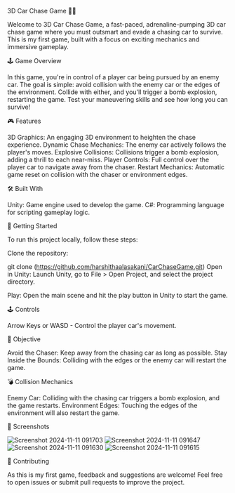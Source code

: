 3D Car Chase Game 🚗💥


Welcome to 3D Car Chase Game, a fast-paced, adrenaline-pumping 3D car chase game where you must outsmart and evade a chasing car to survive. This is my first game, built with a focus on exciting mechanics and immersive gameplay.

🕹️ Game Overview


In this game, you're in control of a player car being pursued by an enemy car. The goal is simple: avoid collision with the enemy car or the edges of the environment. Collide with either, and you'll trigger a bomb explosion, restarting the game. Test your maneuvering skills and see how long you can survive!

🎮 Features


3D Graphics: An engaging 3D environment to heighten the chase experience.
Dynamic Chase Mechanics: The enemy car actively follows the player's moves.
Explosive Collisions: Collisions trigger a bomb explosion, adding a thrill to each near-miss.
Player Controls: Full control over the player car to navigate away from the chaser.
Restart Mechanics: Automatic game reset on collision with the chaser or environment edges.


🛠️ Built With


Unity: Game engine used to develop the game.
C#: Programming language for scripting gameplay logic.


🚀 Getting Started


To run this project locally, follow these steps:

Clone the repository:

git clone (https://github.com/harshithaalasakani/CarChaseGame.git)
Open in Unity: Launch Unity, go to File > Open Project, and select the project directory.

Play: Open the main scene and hit the play button in Unity to start the game.

🕹️ Controls


Arrow Keys or WASD - Control the player car's movement.


🎯 Objective


Avoid the Chaser: Keep away from the chasing car as long as possible.
Stay Inside the Bounds: Colliding with the edges or the enemy car will restart the game.


💣 Collision Mechanics


Enemy Car: Colliding with the chasing car triggers a bomb explosion, and the game restarts.
Environment Edges: Touching the edges of the environment will also restart the game.

📸 Screenshots

![Screenshot 2024-11-11 091703](https://github.com/user-attachments/assets/c71d7c6e-a3ea-46f3-b5c9-a5c90dcec1d1)
![Screenshot 2024-11-11 091647](https://github.com/user-attachments/assets/8372aac2-7a3c-4c50-87a8-f12f42a588b2)
![Screenshot 2024-11-11 091630](https://github.com/user-attachments/assets/9be83609-1242-41e1-ada0-59a7f7c51b5e)
![Screenshot 2024-11-11 091615](https://github.com/user-attachments/assets/0646074d-c7c7-4299-8bb1-25e0f1771260)


📢 Contributing

As this is my first game, feedback and suggestions are welcome! Feel free to open issues or submit pull requests to improve the project.
